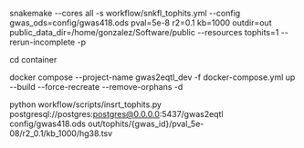 snakemake --cores all -s workflow/snkfl_tophits.yml --config gwas_ods=config/gwas418.ods  pval=5e-8 r2=0.1 kb=1000 outdir=out public_data_dir=/home/gonzalez/Software/public --resources tophits=1 --rerun-incomplete -p

cd container

docker compose --project-name gwas2eqtl_dev -f docker-compose.yml up --build --force-recreate --remove-orphans -d

python workflow/scripts/insrt_tophits.py postgresql://postgres:postgres@0.0.0.0:5437/gwas2eqtl config/gwas418.ods  out/tophits/{gwas_id}/pval_5e-08/r2_0.1/kb_1000/hg38.tsv

